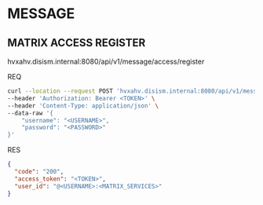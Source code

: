 # MESSAGE

## MATRIX ACCESS REGISTER
hvxahv.disism.internal:8080/api/v1/message/access/register

REQ
```bash
curl --location --request POST 'hvxahv.disism.internal:8080/api/v1/message/access/register' \
--header 'Authorization: Bearer <TOKEN>' \
--header 'Content-Type: application/json' \
--data-raw '{
    "username": "<USERNAME>",
    "password": "<PASSWORD>"
}'
```

RES
```json
{
  "code": "200",
  "access_token": "<TOKEN>",
  "user_id": "@<USERNAME>:<MATRIX_SERVICES>"
}
```